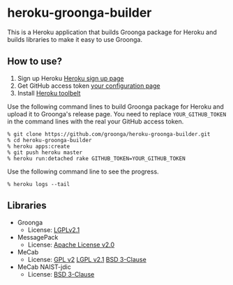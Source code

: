 # heroku-groonga-builder

This is a Heroku application that builds Groonga package for Heroku
and builds libraries to make it easy to use Groonga.

## How to use?

1. Sign up Heroku [Heroku sign up page](https://www.heroku.com)
2. Get GitHub access token [your configuration page](https://github.com/settings/applications)
3. Install [Heroku toolbelt](https://toolbelt.heroku.com)

Use the following command lines to build Groonga package for Heroku
and upload it to Groonga's release page. You need to replace
``YOUR_GITHUB_TOKEN`` in the command lines with the real your GitHub
access token.

    % git clone https://github.com/groonga/heroku-groonga-builder.git
    % cd heroku-groonga-builder
    % heroku apps:create
    % git push heroku master
    % heroku run:detached rake GITHUB_TOKEN=YOUR_GITHUB_TOKEN

Use the following command line to see the progress.

    % heroku logs --tail

## Libraries

* Groonga
  * License: [LGPLv2.1](http://opensource.org/licenses/lgpl-2.1.php)
* MessagePack
  * License: [Apache License v2.0](http://www.apache.org/licenses/LICENSE-2.0)
* MeCab
  * License: [GPL v2](http://opensource.org/licenses/gpl-2.0.php)
             [LGPL v2.1](http://opensource.org/licenses/lgpl-2.1.php)
			 [BSD 3-Clause](http://opensource.org/licenses/BSD-3-Clause)
* MeCab NAIST-jdic
  * License: [BSD 3-Clause](http://opensource.org/licenses/BSD-3-Clause)
